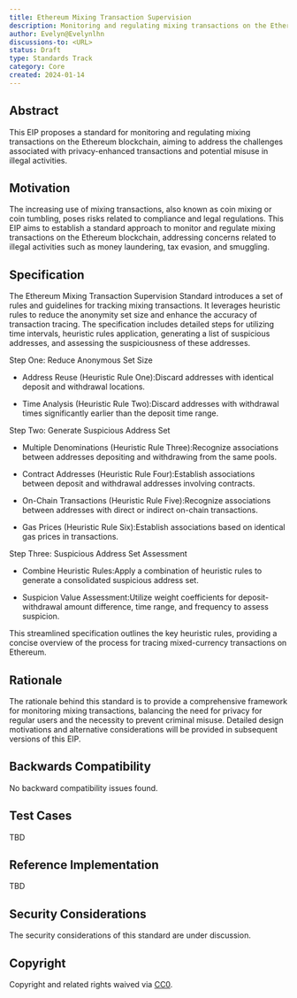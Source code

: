 ```yaml
---
title: Ethereum Mixing Transaction Supervision
description: Monitoring and regulating mixing transactions on the Ethereum blockchain.
author: Evelyn@Evelynlhn
discussions-to: <URL>
status: Draft
type: Standards Track
category: Core
created: 2024-01-14
---
```


## Abstract

This EIP proposes a standard for monitoring and regulating mixing transactions on the Ethereum blockchain, aiming to address the challenges associated with privacy-enhanced transactions and potential misuse in illegal activities.

## Motivation

The increasing use of mixing transactions, also known as coin mixing or coin tumbling, poses risks related to compliance and legal regulations. This EIP aims to establish a standard approach to monitor and regulate mixing transactions on the Ethereum blockchain, addressing concerns related to illegal activities such as money laundering, tax evasion, and smuggling.

## Specification

The Ethereum Mixing Transaction Supervision Standard introduces a set of rules and guidelines for tracking mixing transactions. It leverages heuristic rules to reduce the anonymity set size and enhance the accuracy of transaction tracing. The specification includes detailed steps for utilizing time intervals, heuristic rules application, generating a list of suspicious addresses, and assessing the suspiciousness of these addresses.

Step One: Reduce Anonymous Set Size

- Address Reuse (Heuristic Rule One):Discard addresses with identical deposit and withdrawal locations.

- Time Analysis (Heuristic Rule Two):Discard addresses with withdrawal times significantly earlier than the deposit time range.

Step Two: Generate Suspicious Address Set

- Multiple Denominations (Heuristic Rule Three):Recognize associations between addresses depositing and withdrawing from the same pools.

- Contract Addresses (Heuristic Rule Four):Establish associations between deposit and withdrawal addresses involving contracts.

- On-Chain Transactions (Heuristic Rule Five):Recognize associations between addresses with direct or indirect on-chain transactions.

- Gas Prices (Heuristic Rule Six):Establish associations based on identical gas prices in transactions.

Step Three: Suspicious Address Set Assessment

- Combine Heuristic Rules:Apply a combination of heuristic rules to generate a consolidated suspicious address set.

- Suspicion Value Assessment:Utilize weight coefficients for deposit-withdrawal amount difference, time range, and frequency to assess suspicion.

This streamlined specification outlines the key heuristic rules, providing a concise overview of the process for tracing mixed-currency transactions on Ethereum.

## Rationale

The rationale behind this standard is to provide a comprehensive framework for monitoring mixing transactions, balancing the need for privacy for regular users and the necessity to prevent criminal misuse. Detailed design motivations and alternative considerations will be provided in subsequent versions of this EIP.

## Backwards Compatibility

No backward compatibility issues found.

## Test Cases

TBD

## Reference Implementation

TBD

## Security Considerations

The security considerations of this standard are under discussion.

## Copyright

Copyright and related rights waived via [CC0](../LICENSE.md).
